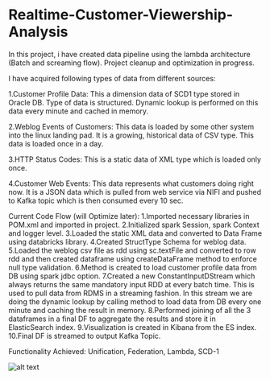 # Realtime-Customer-Viewership-Analysis
 
In this project, i have created data pipeline using the lambda architecture (Batch and screaming flow). Project cleanup and optimization in progress.

I have acquired following types of data from different sources:

1.Customer Profile Data:
This a dimension data of SCD1 type stored in Oracle DB. Type of data is structured. Dynamic lookup is performed on this data every minute and cached in memory.

2.Weblog Events of Customers:
This data is loaded by some other system into the linux landing pad. It is a growing, historical data of CSV type. This data is loaded once in a day.

3.HTTP Status Codes:
This is a static data of XML type which is loaded only once.

4.Customer Web Events:
This data represents what customers doing right now. It is a JSON data which is pulled from web service via NIFI and pushed to Kafka topic which is then consumed every 10 sec. 

Current Code Flow (will Optimize later):
1.Imported necessary libraries in POM.xml and imported in project.
2.Initialized spark Session, spark Context and logger level.
3.Loaded the static XML data and converted to Data Frame using databricks library.
4.Created StructType Schema for weblog data.
5.Loaded the weblog csv file as rdd using sc.textFile and converted to row rdd and then created dataframe using createDataFrame method to enforce null type validation.
6.Method is created to load customer profile data from DB using spark jdbc option.
7.Created a new ConstantInputDStream which always returns the same mandatory input RDD at every batch time. This is used to pull data from RDMS in a streaming fashion. In this stream we are doing the dynamic lookup by calling method to load data from DB every one minute and caching the result in memory.
8.Performed joining of all the 3 dataframes in a final DF to aggregate the results and store it in ElasticSearch index.
9.Visualization is created in Kibana from the ES index.
10.Final DF is streamed to output Kafka Topic.

Functionality Achieved:
Unification, 
Federation, 
Lambda,
SCD-1

![alt text](https://iili.io/2W82TP.jpg)

